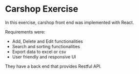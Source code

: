 # Carshop Exercise

In this exercise, carshop front end was implemented with React.

Requirements were:

- Add, Delete and Edit functionalities
- Search and sorting functionalities
- Export data to excel or csv
- User friendly and responsive UI

They have a back end that provides Restful API.